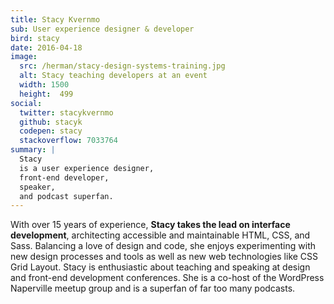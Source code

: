 ```yaml
---
title: Stacy Kvernmo
sub: User experience designer & developer
bird: stacy
date: 2016-04-18
image:
  src: /herman/stacy-design-systems-training.jpg
  alt: Stacy teaching developers at an event
  width: 1500 
  height:  499
social:
  twitter: stacykvernmo
  github: stacyk
  codepen: stacy
  stackoverflow: 7033764
summary: |
  Stacy
  is a user experience designer,
  front-end developer,
  speaker,
  and podcast superfan.
---
```


With over 15 years of experience,
**Stacy takes the lead on interface development**,
architecting accessible and maintainable
HTML, CSS, and Sass.
Balancing a love of design and code,
she enjoys experimenting with new design processes and tools
as well as new web technologies like CSS Grid Layout.
Stacy is enthusiastic about teaching and speaking
at design and front-end development conferences.
She is a co-host of the WordPress Naperville meetup group
and is a superfan of far too many podcasts.
